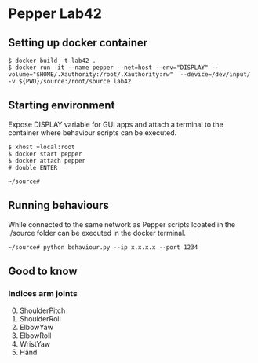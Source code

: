 # Pepper Lab42

## Setting up docker container
```
$ docker build -t lab42 .
$ docker run -it --name pepper --net=host --env="DISPLAY" --volume="$HOME/.Xauthority:/root/.Xauthority:rw"  --device=/dev/input/ -v ${PWD}/source:/root/source lab42
```
## Starting environment
Expose DISPLAY variable for GUI apps and attach a terminal
to the container where behaviour scripts can be executed.
```
$ xhost +local:root
$ docker start pepper
$ docker attach pepper
# double ENTER

~/source# 
```

## Running behaviours
While connected to the same network as Pepper scripts lcoated in the ./source folder
can be executed in the docker terminal.

```
~/source# python behaviour.py --ip x.x.x.x --port 1234
```

## Good to know

### Indices arm joints
0. ShoulderPitch
1. ShoulderRoll
2. ElbowYaw
3. ElbowRoll
4. WristYaw
5. Hand
